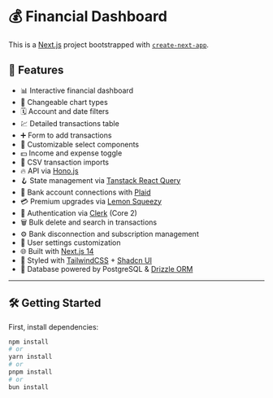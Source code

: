 # 💰 Financial Dashboard

This is a [Next.js](https://nextjs.org) project bootstrapped with [`create-next-app`](https://nextjs.org/docs/app/api-reference/cli/create-next-app).

## 🚀 Features

- 📊 Interactive financial dashboard  
- 🔁 Changeable chart types  
- 🗓 Account and date filters  
- 💹 Detailed transactions table  
- ➕ Form to add transactions  
- 🧩 Customizable select components  
- 💵 Income and expense toggle  
- 🔄 CSV transaction imports  
- 🔥 API via [Hono.js](https://hono.dev)  
- 🪝 State management via [Tanstack React Query](https://tanstack.com/query/latest)  
- 🔗 Bank account connections with [Plaid](https://plaid.com)  
- 💳 Premium upgrades via [Lemon Squeezy](https://www.lemonsqueezy.com)  
- 🔐 Authentication via [Clerk](https://clerk.com) (Core 2)  
- 🗑 Bulk delete and search in transactions  
- ⚙️ Bank disconnection and subscription management  
- 👤 User settings customization  
- 🌐 Built with [Next.js 14](https://nextjs.org)  
- 🎨 Styled with [TailwindCSS](https://tailwindcss.com) + [Shadcn UI](https://ui.shadcn.com)  
- 💾 Database powered by PostgreSQL & [Drizzle ORM](https://orm.drizzle.team)  

---

## 🛠 Getting Started

First, install dependencies:

```bash
npm install
# or
yarn install
# or
pnpm install
# or
bun install
